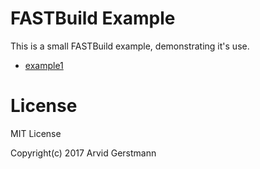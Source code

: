 # FASTBuild Example

This is a small FASTBuild example, demonstrating it's use.


- [example1](https://github.com/Leandros/fastbuild-example/tree/master/example1)


# License

MIT License

Copyright(c) 2017 Arvid Gerstmann


